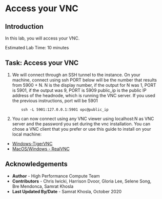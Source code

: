 # Access your VNC

## Introduction
In this lab, you will access your VNC.

Estimated Lab Time: 10 minutes

## Task: Access your VNC

1. We will connect through an SSH tunnel to the instance. On your machine, connect using ssh PORT below will be the number that results from 5900 + N. N is the display number, if the output for N was 1, PORT is 5901, if the output was 9, PORT is 5909 public_ip is the public IP address of the headnode, which is running the VNC server. If you used the previous instructions, port will be 5901
    ```
        ssh -L 5901:127.0.0.1:5901 opc@public_ip
    ```

2. You can now connect using any VNC viewer using localhost:N as VNC server and the password you set during the vnc installation. You can chose a VNC client that you prefer or use this guide to install on your local machine:
* [Windows-TigerVNC](https://github.com/TigerVNC/tigervnc/wiki/Setup-TigerVNC-server-%28Windows%29)
* [MacOS/Windows - RealVNC](https://www.realvnc.com/en/connect/download/vnc/)

## Acknowledgements
* **Author** - High Performance Compute Team
* **Contributors** -  Chris Iwicki, Harrison Dvoor, Gloria Lee, Selene Song, Bre Mendonca, Samrat Khosla
* **Last Updated By/Date** - Samrat Khosla, October 2020

